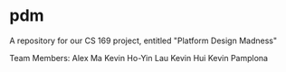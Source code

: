 pdm
===

A repository for our CS 169 project, entitled "Platform Design Madness"


Team Members:
Alex Ma
Kevin Ho-Yin Lau
Kevin Hui
Kevin Pamplona
